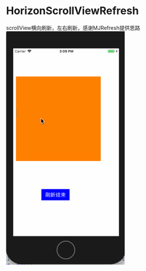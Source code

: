 # HorizonScrollViewRefresh
scrollView横向刷新，左右刷新，感谢MJRefresh提供思路
![image](https://github.com/GG-beyond/HorizonScrollViewRefresh/blob/master/HorizonScrollViewRefresh/qqw.gif)
